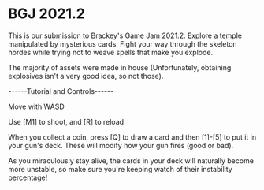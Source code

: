 # BGJ 2021.2
This is our submission to Brackey's Game Jam 2021.2. Explore a temple manipulated by mysterious cards. Fight your way through the skeleton hordes while trying not to weave spells that make you explode.

The majority of assets were made in house (Unfortunately, obtaining explosives isn't a very good idea, so not those).

------Tutorial and Controls------

Move with WASD

Use [M1] to shoot, and [R] to reload

When you collect a coin, press [Q] to draw a card and then [1]-[5] to put it in your gun's deck. These will modify how your gun fires (good or bad). 

As you miraculously stay alive, the cards in your deck will naturally become more unstable, so make sure you're keeping watch of their instability percentage!

